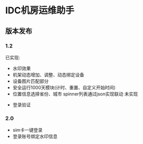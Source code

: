 # IDC机房运维助手
## 版本发布
### 1.2
已实现:
+ 水印效果
+ 机架动态增加、调整、动态绑定设备
+ 设备图片匹配部分
+ 安全运行1000天模块(计时、重置、自定义开始时间)
+ 位置信息选择省份、城市
  spinner列表通过json实现联动
未实现
- 登录验证

### 2.0
+ sim卡一键登录
+ 登录账号绑定水印信息
